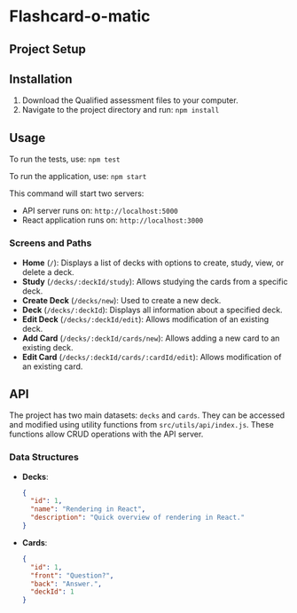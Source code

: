 # Flashcard-o-matic

## Project Setup
## Installation

1. Download the Qualified assessment files to your computer.
2. Navigate to the project directory and run: `npm install`

## Usage

To run the tests, use: `npm test`

To run the application, use: `npm start`

This command will start two servers: 

- API server runs on: `http://localhost:5000`
- React application runs on: `http://localhost:3000`

### Screens and Paths

- **Home** (`/`): Displays a list of decks with options to create, study, view, or delete a deck.
- **Study** (`/decks/:deckId/study`): Allows studying the cards from a specific deck.
- **Create Deck** (`/decks/new`): Used to create a new deck.
- **Deck** (`/decks/:deckId`): Displays all information about a specified deck.
- **Edit Deck** (`/decks/:deckId/edit`): Allows modification of an existing deck.
- **Add Card** (`/decks/:deckId/cards/new`): Allows adding a new card to an existing deck.
- **Edit Card** (`/decks/:deckId/cards/:cardId/edit`): Allows modification of an existing card.

## API

The project has two main datasets: `decks` and `cards`. They can be accessed and modified using utility functions from `src/utils/api/index.js`. These functions allow CRUD operations with the API server.

### Data Structures

- **Decks**:
  ```json
  {
    "id": 1,
    "name": "Rendering in React",
    "description": "Quick overview of rendering in React."
  }
- **Cards**:
  ```json
  {
    "id": 1,
    "front": "Question?",
    "back": "Answer.",
    "deckId": 1
  }
